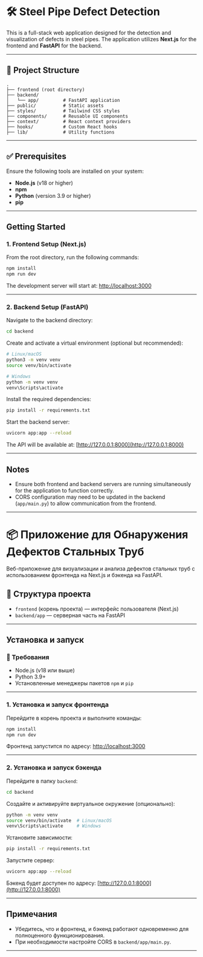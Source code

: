 
# 🛠️ Steel Pipe Defect Detection

This is a full-stack web application designed for the detection and visualization of defects in steel pipes. The application utilizes **Next.js** for the frontend and **FastAPI** for the backend.

---

## 📂 Project Structure

```
.
├── frontend (root directory)
├── backend/
│   └── app/         # FastAPI application
├── public/          # Static assets
├── styles/          # Tailwind CSS styles
├── components/      # Reusable UI components
├── context/         # React context providers
├── hooks/           # Custom React hooks
├── lib/             # Utility functions
```

---

## ✅ Prerequisites

Ensure the following tools are installed on your system:

* **Node.js** (v18 or higher)
* **npm**
* **Python** (version 3.9 or higher)
* **pip**

---

##  Getting Started

### 1. Frontend Setup (Next.js)

From the root directory, run the following commands:

```bash
npm install
npm run dev
```

The development server will start at: [http://localhost:3000](http://localhost:3000)

---

### 2. Backend Setup (FastAPI)

Navigate to the backend directory:

```bash
cd backend
```

Create and activate a virtual environment (optional but recommended):

```bash
# Linux/macOS
python3 -m venv venv
source venv/bin/activate

# Windows
python -m venv venv
venv\Scripts\activate
```

Install the required dependencies:

```bash
pip install -r requirements.txt
```

Start the backend server:

```bash
uvicorn app:app --reload
```

The API will be available at: [http://127.0.0.1:8000](http://127.0.0.1:8000)

---

## Notes

* Ensure both frontend and backend servers are running simultaneously for the application to function correctly.
* CORS configuration may need to be updated in the backend (`app/main.py`) to allow communication from the frontend.

---




# 📦 Приложение для Обнаружения Дефектов Стальных Труб

Веб-приложение для визуализации и анализа дефектов стальных труб с использованием фронтенда на Next.js и бэкенда на FastAPI.

## 📁 Структура проекта

* `frontend` (корень проекта) — интерфейс пользователя (Next.js)
* `backend/app` — серверная часть на FastAPI

---

##  Установка и запуск

### 🔧 Требования

* Node.js (v18 или выше)
* Python 3.9+
* Установленные менеджеры пакетов `npm` и `pip`

---

### 1. Установка и запуск фронтенда

Перейдите в корень проекта и выполните команды:

```bash
npm install
npm run dev
```

Фронтенд запустится по адресу: [http://localhost:3000](http://localhost:3000)

---

### 2. Установка и запуск бэкенда

Перейдите в папку `backend`:

```bash
cd backend
```

Создайте и активируйте виртуальное окружение (опционально):

```bash
python -m venv venv
source venv/bin/activate  # Linux/macOS
venv\Scripts\activate     # Windows
```

Установите зависимости:

```bash
pip install -r requirements.txt
```

Запустите сервер:

```bash
uvicorn app:app --reload
```

Бэкенд будет доступен по адресу: [http://127.0.0.1:8000](http://127.0.0.1:8000)

---

##  Примечания

* Убедитесь, что и фронтенд, и бэкенд работают одновременно для полноценного функционирования.
* При необходимости настройте CORS в `backend/app/main.py`.

---


